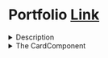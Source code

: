 # Portfolio [Link](https://johnleidyii.netlify.app/)

<details>
<summary>Description</summary>
This portfolio was a complete overhaul of my previous portfolio. The previous portfolio implemented poor design choices and was not easily expandable. I decided to recreate the portfolio in TypeScript alongside the redesign process. This lead to a portfolio that is easy to expand with a strong fundamental base. 
</details>

<details>
<summary>The CardComponent</summary>
All portfolio works are encapsulated with a card component. The goal with this design was to make adding a new piece to my portfolio simple. Every portfolio piece generally has the same elements: styling, information or image and skills. This component was created to allow me to use the same wrapper but with a different React element. Meaning I can have the same animations and interactions, while giving the wrapper any React element I want to be displayed. This dramatically reduces the amount of code needed to create this portfolio as well as expand on it.

<details>
<summary>Example of utilizing the CardComponent</summary>

### Using the CardComponent to show an array of experiences

```tsx
export const Experiences = () => {
    return (
        <PageSectionContainer id="Experiences">
            <SectionTitle
                titleText="Experience"
                useThemeColors
                includeSubText
                subText="Click or tap a card for more information!"
            />
            {Object.keys(ExperiencesData).map((key, idx) => {
                const experienceObj = ExperiencesData[key];
                return (
                    <CardComponent
                        showCardTitle={false}
                        ComponentToWrap={DegreeExperienceInternal}
                        internalComponentProps={{
                            name: key,
                            title: experienceObj.jobTitle,
                            dates: experienceObj.dates,
                            bodyText: experienceObj.bodyText,
                            logo: experienceObj.logo,
                        }}
                        cardSkillsArr={experienceObj.skills}
                        widthPercent={70}
                        internalCardPadding={0}
                        key={idx}
                        useWidthPercent
                        paddInternalCard
                    />
                );
            })}
        </PageSectionContainer>
    );
};
```

### The DegreeExperienceInteral component

```tsx
export const DegreeExperienceInternal = ({
    name = DefaultExperienceProps.companyName,
    title = DefaultExperienceProps.jobTitle,
    dates = DefaultExperienceProps.dates,
    bodyText = DefaultExperienceProps.bodyText,
    logo = DefaultExperienceProps.logo,
}: ExperienceInternalProps) => {
    const [showMore, setShowMore] = useState<boolean>(false);
    return (
        <ExperienceContentContainer onClick={() => setShowMore(!showMore)}>
            <ExperienceHeader>
                <ExperienceTitleNameLogoContainer>
                    <ExperienceLogo src={logo} />
                    <ExperienceNameAndTitle>
                        <ExperienceName>{name}</ExperienceName>
                        <ExperienceTitle>{title}</ExperienceTitle>
                    </ExperienceNameAndTitle>
                </ExperienceTitleNameLogoContainer>
                <ExperienceDate>{dates}</ExperienceDate>
            </ExperienceHeader>
            <ExperienceBody $showBody={showMore}>
                {bodyText.map((item, idx) => {
                    return (
                        <ExperienceBodyItem key={idx}>
                            ◦ {item}
                        </ExperienceBodyItem>
                    );
                })}
            </ExperienceBody>
        </ExperienceContentContainer>
    );
};
```

</details>

### [Implementation](https://github.com/j-leidy/NewPortfolio/blob/main/src/Components/CardWrapperComponent/CardComponent.tsx)

</details>
